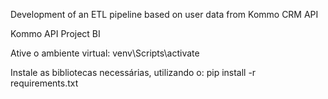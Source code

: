 Development of an ETL pipeline based on user data from Kommo CRM API


Kommo API Project BI

Ative o ambiente virtual:
venv\Scripts\activate

Instale as bibliotecas necessárias, utilizando o:
pip install -r requirements.txt